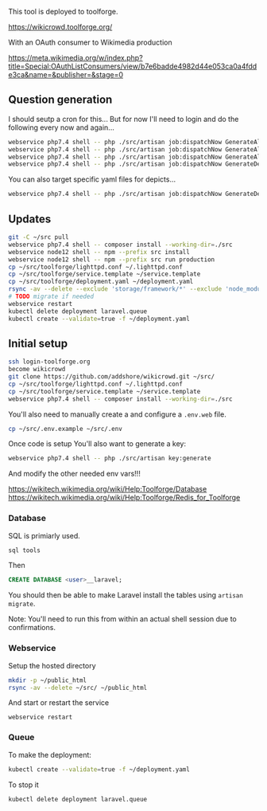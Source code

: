 This tool is deployed to toolforge.

https://wikicrowd.toolforge.org/

With an OAuth consumer to Wikimedia production

https://meta.wikimedia.org/w/index.php?title=Special:OAuthListConsumers/view/b7e6badde4982d44e053ca0a4fdde3ca&name=&publisher=&stage=0

## Question generation

I should seutp a cron for this...
But for now I'll need to login and do the following every now and again...

```sh
webservice php7.4 shell -- php ./src/artisan job:dispatchNow GenerateAliasQuestions enwiki 200
webservice php7.4 shell -- php ./src/artisan job:dispatchNow GenerateAliasQuestions dewiki 100
webservice php7.4 shell -- php ./src/artisan job:dispatchNow GenerateAliasQuestions plwiki 100
webservice php7.4 shell -- php ./src/artisan job:dispatchNow GenerateDepictsQuestionsYaml
```

You can also target specific yaml files for depicts...

```sh
webservice php7.4 shell -- php ./src/artisan job:dispatchNow GenerateDepictsQuestionsYaml ./src/spec/depicts/food/burger.yaml
```

## Updates

```sh
git -C ~/src pull
webservice php7.4 shell -- composer install --working-dir=./src
webservice node12 shell -- npm --prefix src install
webservice node12 shell -- npm --prefix src run production
cp ~/src/toolforge/lighttpd.conf ~/.lighttpd.conf
cp ~/src/toolforge/service.template ~/service.template
cp ~/src/toolforge/deployment.yaml ~/deployment.yaml
rsync -av --delete --exclude 'storage/framework/*' --exclude 'node_modules/*' -exclude '.git/*' ~/src/ ~/public_html
# TODO migrate if needed
webservice restart
kubectl delete deployment laravel.queue
kubectl create --validate=true -f ~/deployment.yaml
```

## Initial setup

```sh
ssh login-toolforge.org
become wikicrowd
git clone https://github.com/addshore/wikicrowd.git ~/src/
cp ~/src/toolforge/lighttpd.conf ~/.lighttpd.conf
cp ~/src/toolforge/service.template ~/service.template
webservice php7.4 shell -- composer install --working-dir=./src
```

You'll also need to manually create a and configure a `.env.web` file.

```sh
cp ~/src/.env.example ~/src/.env
```

Once code is setup You'll also want to generate a key:

```sh
webservice php7.4 shell -- php ./src/artisan key:generate
```

And modify the other needed env vars!!!

https://wikitech.wikimedia.org/wiki/Help:Toolforge/Database
https://wikitech.wikimedia.org/wiki/Help:Toolforge/Redis_for_Toolforge

### Database

SQL is primiarly used.

```sh
sql tools
```

Then

```sql
CREATE DATABASE <user>__laravel;
```

You should then be able to make Laravel install the tables using `artisan migrate`.

Note: You'll need to run this from within an actual shell session due to confirmations.

### Webservice

Setup the hosted directory

```sh
mkdir -p ~/public_html
rsync -av --delete ~/src/ ~/public_html
```

And start or restart the service

```
webservice restart
```

### Queue

To make the deployment:

```sh
kubectl create --validate=true -f ~/deployment.yaml
```

To stop it

```sh
kubectl delete deployment laravel.queue
```
